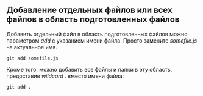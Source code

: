 ## Добавление отдельных файлов или всех файлов в область подготовленных файлов

Добавить отдельный файл в область подготовленных файлов можно параметром *add* с указанием имени файла. Просто замените *somefile.js* на актуальное имя.

```bash=
git add somefile.js
```

Кроме того, можно добавить все файлы и папки в эту область, предоставив *wildcard* . вместо имени файла:

``` bash=
git add .
```